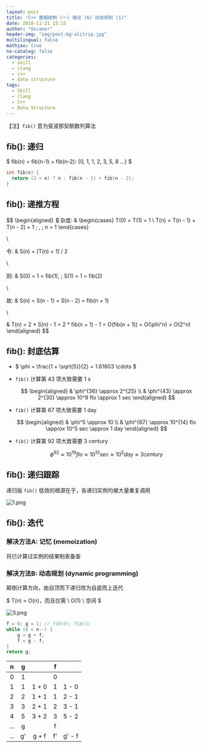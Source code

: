 ```yaml
---
layout: post
title: "C++ 数据结构 (一) 绪论 (6) 动态规划 (1)"
date: 2018-11-21 15:15
author: "Oscaner"
header-img: "img/post-bg-alitrip.jpg"
multilingual: false
mathjax: true
no-catalog: false
categories:
  - skill
  - clang
  - c++
  - data structure
tags:
  - Skill
  - Clang
  - C++
  - Data Structure
---
```


【注】`fib()` 意为斐波那契额数列算法

## fib(): 递归

$ fib(n) = fib(n-1) + fib(n-2): {0, 1, 1, 2, 3, 5, 8 ...} $

```cpp
int fib(n) {
  return (2 > n) ? n : fib(n - 1) + fib(n - 2);
}
```

## fib(): 递推方程

$$
\begin{aligned}
  复杂度: &
  \begin{cases}
    T(0) = T(1) = 1
    \\
    T(n) = T(n - 1) + T(n - 2) + 1 \; , \; n > 1
  \end{cases}

  \\

  令: & S(n) = [T(n) + 1] / 2

  \\

  则: & S(0) = 1 = fib(1), \; S(1) = 1 = fib(2)

  \\

  故: & S(n) = S(n - 1) + S(n - 2) = fib(n + 1)

  \\

  & T(n) = 2 * S(n) - 1 = 2 * fib(n + 1) - 1 = O(fib(n + 1)) = O(\phi^n) = O(2^n)
\end{aligned}
$$

## fib(): 封底估算

- $ \phi = \frac{1 + \sqrt{5}}{2} = 1.61803 \cdots $

- `fib()` 计算第 43 项大致需要 1 s

    $$
    \begin{aligned}
    & \phi^{36} \approx 2^{25}
    \\
    & \phi^{43} \approx 2^{30} \approx 10^9 flo \approx 1 sec
    \end{aligned}
    $$

- `fib()` 计算第 67 项大致需要 1 day

    $$
    \begin{aligned}
    & \phi^5 \approx 10
    \\
    & \phi^{67} \approx 10^{14} flo \approx 10^5 sec \approx 1 day
    \end{aligned}
    $$

- `fib()` 计算第 92 项大致需要 3 century

    $$
    \phi^{92} \approx 10^{19} flo \approx 10^{10} sec \approx 10^5 day \approx 3 century
    $$

## fib(): 递归跟踪

递归版 `fib()` 低效的根源在于，各递归实例均被大量重复调用

![1.png](/assets/img/in-post/skill/data-structure/post-intro-dynamic-programming/1.png)

## fib(): 迭代

### 解决方法A: 记忆 (memoization)

将已计算过实例的结果制表备查

### 解决方法B: 动态规划 (dynamic programming)

颠倒计算方向，由自顶而下递归改为自底而上迭代

$ T(n) = O(n)，而且仅需 \  O(1) \  空间 $

![3.png](/assets/img/in-post/skill/data-structure/post-intro-dynamic-programming/3.png)

```cpp
f = 0; g = 1; // fib(0); fib(1)
while (0 < n--) {
    g = g + f;
    f = g - f;
}
return g;
```

| n    | g    |       | f    |        |
| :--: | :--: | :--:  | :--: | :--:   |
| 0    | 1    |       | 0    |        |
| 1    | 1    | 1 + 0 | 1    | 1 - 0  |
| 2    | 2    | 1 + 1 | 1    | 2 - 1  |
| 3    | 3    | 2 + 1 | 2    | 3 - 1  |
| 4    | 5    | 3 + 2 | 3    | 5 - 2  |
| ...  | g    |       | f    |        |
| ...  | g'   | g + f | f'   | g' - f |
